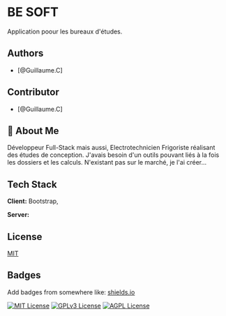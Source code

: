 # BE SOFT
Application poour les bureaux d'études.

## Authors
- [@Guillaume.C]

## Contributor
- [@Guillaume.C]

## 🚀 About Me
Développeur Full-Stack mais aussi, Electrotechnicien Frigoriste réalisant des études de conception. J'avais besoin d'un outils pouvant liés à la fois les dossiers et les calculs. N'existant pas sur le marché, je l'ai créer...


## Tech Stack

**Client:** Bootstrap, 

**Server:** 

## License

[MIT](https://choosealicense.com/licenses/mit/)

## Badges

Add badges from somewhere like: [shields.io](https://shields.io/)

[![MIT License](https://img.shields.io/badge/License-MIT-green.svg)](https://choosealicense.com/licenses/mit/)
[![GPLv3 License](https://img.shields.io/badge/License-GPL%20v3-yellow.svg)](https://opensource.org/licenses/)
[![AGPL License](https://img.shields.io/badge/license-AGPL-blue.svg)](http://www.gnu.org/licenses/agpl-3.0)